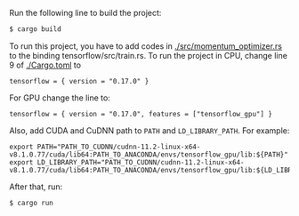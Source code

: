 Run the following line to build the project:

```bash
$ cargo build
```

To run this project, you have to add codes in [./src/momentum_optimizer.rs](./src/momentum_optimizer.rs) to the binding tensorflow/src/train.rs.
To run the project in CPU, change line 9 of [./Cargo.toml](./Cargo.toml) to

```
tensorflow = { version = "0.17.0" }
```

For GPU change the line to:

```
tensorflow = { version = "0.17.0", features = ["tensorflow_gpu"] }
```

Also, add CUDA and CuDNN path to `PATH` and `LD_LIBRARY_PATH`. For example:

```shell
export PATH="PATH_TO_CUDNN/cudnn-11.2-linux-x64-v8.1.0.77/cuda/lib64:PATH_TO_ANACONDA/envs/tensorflow_gpu/lib:${PATH}"
export LD_LIBRARY_PATH="PATH_TO_CUDNN/cudnn-11.2-linux-x64-v8.1.0.77/cuda/lib64:PATH_TO_ANACONDA/envs/tensorflow_gpu/lib:${LD_LIBRARY_PATH}"
```

After that, run:

```bash
$ cargo run
```